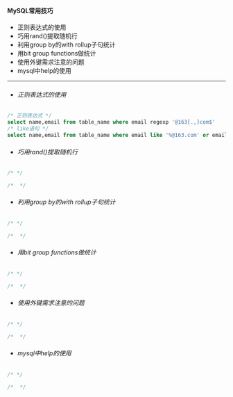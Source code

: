 #### MySQL常用技巧
  - 正则表达式的使用
  - 巧用rand()提取随机行
  - 利用group by的with rollup子句统计
  - 用bit group functions做统计
  - 使用外键需求注意的问题
  - mysql中help的使用

------

+ ###### 正则表达式的使用

``` SQL
/* 正则表达式 */
select name,email from table_name where email regexp '@163[.,]com$'
/* like语句 */
select name,email from table_name where email like '%@163.com' or email like '%@163,com'
```

+ ###### 巧用rand()提取随机行

``` SQL
/* */

/*  */

```

+ ###### 利用group by的with rollup子句统计

``` SQL
/* */

/*  */

```

+ ###### 用bit group functions做统计

``` SQL
/* */

/*  */

```

+ ###### 使用外键需求注意的问题

``` SQL
/* */

/*  */

```

+ ###### mysql中help的使用

``` SQL
/* */

/*  */

```
